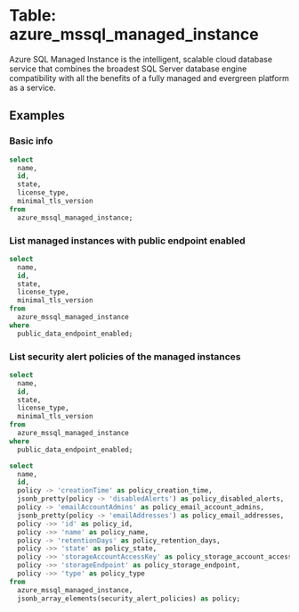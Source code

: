 # Table: azure_mssql_managed_instance

Azure SQL Managed Instance is the intelligent, scalable cloud database service that combines the broadest SQL Server database engine compatibility with all the benefits of a fully managed and evergreen platform as a service.

## Examples

### Basic info

```sql
select
  name,
  id,
  state,
  license_type,
  minimal_tls_version
from
  azure_mssql_managed_instance;
```

### List managed instances with public endpoint enabled

```sql
select
  name,
  id,
  state,
  license_type,
  minimal_tls_version
from
  azure_mssql_managed_instance
where
  public_data_endpoint_enabled;
```

### List security alert policies of the managed instances

```sql
select
  name,
  id,
  state,
  license_type,
  minimal_tls_version
from
  azure_mssql_managed_instance
where
  public_data_endpoint_enabled;
```

```sql
select
  name,
  id,
  policy -> 'creationTime' as policy_creation_time,
  jsonb_pretty(policy -> 'disabledAlerts') as policy_disabled_alerts,
  policy -> 'emailAccountAdmins' as policy_email_account_admins,
  jsonb_pretty(policy -> 'emailAddresses') as policy_email_addresses,
  policy ->> 'id' as policy_id,
  policy ->> 'name' as policy_name,
  policy -> 'retentionDays' as policy_retention_days,
  policy ->> 'state' as policy_state,
  policy ->> 'storageAccountAccessKey' as policy_storage_account_access_key,
  policy ->> 'storageEndpoint' as policy_storage_endpoint,
  policy ->> 'type' as policy_type
from
  azure_mssql_managed_instance,
  jsonb_array_elements(security_alert_policies) as policy;
```
